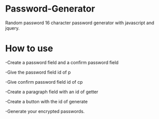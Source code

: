 Password-Generator
==================

Random password 16 character password generator with javascript and jquery.

How to use
==================

-Create a password field and a confirm password field

-Give the password field id of p

-Give confirm password field id of cp

-Create a paragraph field with an id of getter

-Create a button with the id of generate

-Generate your encrypted passwords.

